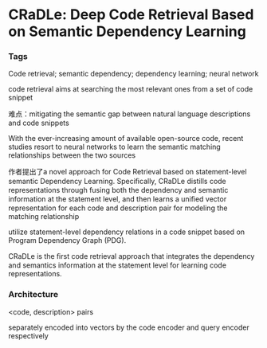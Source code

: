 # CRaDLe: Deep Code Retrieval Based on Semantic Dependency Learning

### Tags

Code retrieval; semantic dependency; dependency learning; neural network

code retrieval aims at searching the most relevant ones from a set of code snippet

难点：mitigating the semantic gap between natural language descriptions and code snippets

With the ever-increasing amount of available open-source code, recent studies resort to neural networks to learn the semantic matching relationships between the two sources

作者提出了a novel approach for Code Retrieval based on statement-level semantic Dependency Learning.  Speciﬁcally, CRaDLe distills code representations through fusing both the dependency and semantic information at the statement level, and then learns a uniﬁed vector representation for each code and description pair for modeling the matching relationship

utilize statement-level dependency relations in a code snippet based on Program Dependency Graph (PDG).

CRaDLe is the ﬁrst code retrieval approach that integrates the dependency and semantics information at the statement level for learning code representations.

### Architecture

<code, description> pairs

separately encoded into vectors by the code encoder and query encoder respectively